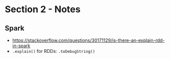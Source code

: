 # Section 2 - Notes

## Spark

- https://stackoverflow.com/questions/30171129/is-there-an-explain-rdd-in-spark
- `.explain()` for RDDs: `.toDebugString()`
